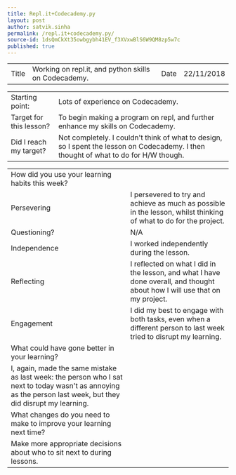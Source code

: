 ```yaml
---
title: Repl.it+Codecademy.py
layout: post
author: satvik.sinha
permalink: /repl.it+codecademy.py/
source-id: 1dsQmCkXt35owbgybh41EV_f3XVxwBlS6W9QM8zp5w7c
published: true
---
```

<table>
  <tr>
    <td>Title</td>
    <td>Working on repl.it, and python skills on Codecademy.</td>
    <td>Date</td>
    <td>22/11/2018</td>
  </tr>
</table>


<table>
  <tr>
    <td>Starting point:</td>
    <td>Lots of experience on Codecademy.</td>
  </tr>
  <tr>
    <td>Target for this lesson?</td>
    <td>To begin making a program on repl, and further enhance my skills on Codecademy.</td>
  </tr>
  <tr>
    <td>Did I reach my target? </td>
    <td>Not completely. I couldn't think of what to design, so I spent the lesson on Codecademy. I then thought of what to do for H/W though.</td>
  </tr>
</table>


<table>
  <tr>
    <td>How did you use your learning habits this week?</td>
    <td></td>
  </tr>
  <tr>
    <td>Persevering</td>
    <td>I persevered to try and achieve as much as possible in the lesson, whilst thinking of what to do for the project.</td>
  </tr>
  <tr>
    <td>Questioning?</td>
    <td>N/A</td>
  </tr>
  <tr>
    <td>Independence</td>
    <td>I worked independently during the lesson.</td>
  </tr>
  <tr>
    <td>Reflecting</td>
    <td>I reflected on what I did in the lesson, and what I have done overall, and thought about how I will use that on my project.</td>
  </tr>
  <tr>
    <td>Engagement</td>
    <td>I did my best to engage with both tasks, even when a different person to last week tried to disrupt my learning.</td>
  </tr>
  <tr>
    <td>What could have gone better in your learning?</td>
    <td></td>
  </tr>
  <tr>
    <td>I, again, made the same mistake as last week: the person who I sat next to today wasn't as annoying as the person last week, but they did disrupt my learning.</td>
    <td></td>
  </tr>
  <tr>
    <td>What changes do you need to make to improve your learning next time?</td>
    <td></td>
  </tr>
  <tr>
    <td>Make more appropriate decisions about who to sit next to during lessons. </td>
    <td></td>
  </tr>
</table>



